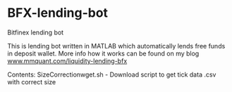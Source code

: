 # BFX-lending-bot
Bitfinex lending bot

This is lending bot written in MATLAB which automatically lends free funds in deposit wallet.
More info how it works can be found on my blog www.mmquant.com/liquidity-lending-bfx

Contents:
SizeCorrectionwget.sh - Download script to get tick data .csv with correct size
